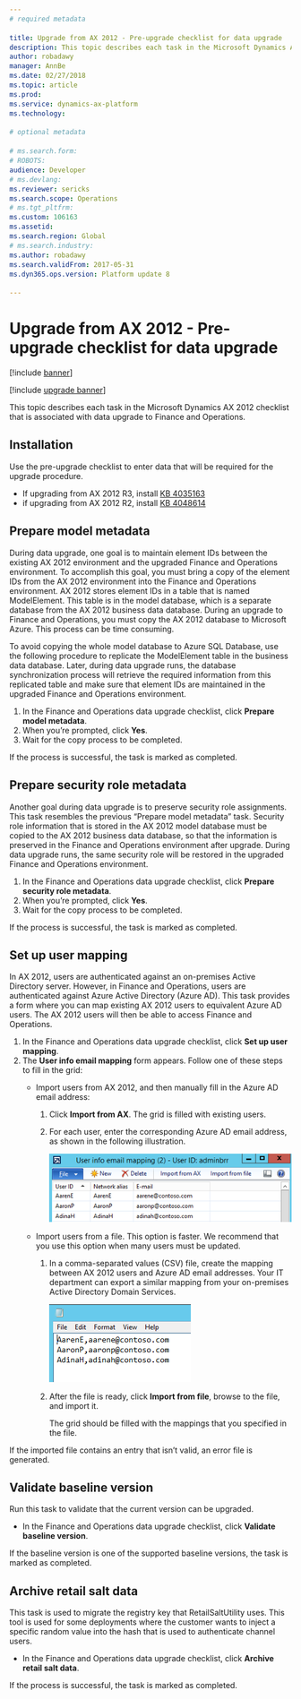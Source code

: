 ```yaml
---
# required metadata

title: Upgrade from AX 2012 - Pre-upgrade checklist for data upgrade
description: This topic describes each task in the Microsoft Dynamics AX 2012 checklist that is associated with data upgrade to Finance and Operations.
author: robadawy
manager: AnnBe
ms.date: 02/27/2018
ms.topic: article
ms.prod: 
ms.service: dynamics-ax-platform
ms.technology: 

# optional metadata

# ms.search.form: 
# ROBOTS: 
audience: Developer
# ms.devlang: 
ms.reviewer: sericks
ms.search.scope: Operations
# ms.tgt_pltfrm: 
ms.custom: 106163
ms.assetid: 
ms.search.region: Global
# ms.search.industry: 
ms.author: robadawy
ms.search.validFrom: 2017-05-31
ms.dyn365.ops.version: Platform update 8

---
```


# Upgrade from AX 2012 - Pre-upgrade checklist for data upgrade

[!include [banner](../includes/banner.md)]

[!include [upgrade banner](../includes/upgrade-banner.md)]

This topic describes each task in the Microsoft Dynamics AX 2012 checklist that is associated with data upgrade to Finance and Operations.

## Installation
Use the pre-upgrade checklist to enter data that will be required for the upgrade procedure. 

- If upgrading from AX 2012 R3, install [KB 4035163](https://go.microsoft.com/fwlink/?linkid=852255)
- if upgrading from AX 2012 R2, install [KB 4048614](https://go.microsoft.com/fwlink/?linkid=869025)

## Prepare model metadata

During data upgrade, one goal is to maintain element IDs between the existing AX 2012 environment and the upgraded Finance and Operations environment. To accomplish this goal, you must bring a copy of the element IDs from the AX 2012 environment into the Finance and Operations environment. AX 2012 stores element IDs in a table that is named ModelElement. This table is in the model database, which is a separate database from the AX 2012 business data database. During an upgrade to Finance and Operations, you must copy the AX 2012 database to Microsoft Azure. This process can be time consuming. 

To avoid copying the whole model database to Azure SQL Database, use the following procedure to replicate the ModelElement table in the business data database. Later, during data upgrade runs, the database synchronization process will retrieve the required information from this replicated table and make sure that element IDs are maintained in the upgraded Finance and Operations environment.

1. In the Finance and Operations data upgrade checklist, click **Prepare model metadata**.
2. When you’re prompted, click **Yes**.
3. Wait for the copy process to be completed.

If the process is successful, the task is marked as completed.

## Prepare security role metadata

Another goal during data upgrade is to preserve security role assignments. This task resembles the previous “Prepare model metadata” task. Security role information that is stored in the AX 2012 model database must be copied to the AX 2012 business data database, so that the information is preserved in the Finance and Operations environment after upgrade. During data upgrade runs, the same security role will be restored in the upgraded Finance and Operations environment.

1. In the Finance and Operations data upgrade checklist, click **Prepare security role metadata**.
1. When you’re prompted, click **Yes**.
1. Wait for the copy process to be completed.

If the process is successful, the task is marked as completed.

## Set up user mapping

In AX 2012, users are authenticated against an on-premises Active Directory server. However, in Finance and Operations, users are authenticated against Azure Active Directory (Azure AD). This task provides a form where you can map existing AX 2012 users to equivalent Azure AD users. The AX 2012 users will then be able to access Finance and Operations.

1. In the Finance and Operations data upgrade checklist, click **Set up user mapping**.
2. The **User info email mapping** form appears. Follow one of these steps to fill in the grid:
   - Import users from AX 2012, and then manually fill in the Azure AD email address:
       1. Click **Import from AX**. The grid is filled with existing users.
       1. For each user, enter the corresponding Azure AD email address, as shown in the following illustration.

           ![Azure AD email addresses for AX 2012 users](media/userInfoEmailMapping.png)

   - Import users from a file. This option is faster. We recommend that you use this option when many users must be updated.

     1. In a comma-separated values (CSV) file, create the mapping between AX 2012 users and Azure AD email addresses. Your IT department can export a similar mapping from your on-premises Active Directory Domain Services.

         ![CSV file with a mapping of AX 2012 users to Azure AD email addresses](media/userToAzureADEmailAddressMapping.png)

     2. After the file is ready, click **Import from file**, browse to the file, and import it.

        The grid should be filled with the mappings that you specified in the file.

If the imported file contains an entry that isn’t valid, an error file is generated.

## Validate baseline version

Run this task to validate that the current version can be upgraded.

- In the Finance and Operations data upgrade checklist, click **Validate baseline version**.

If the baseline version is one of the supported baseline versions, the task is marked as completed.


## Archive retail salt data

This task is used to migrate the registry key that RetailSaltUtility uses. This tool is used for some deployments where the customer wants to inject a specific random value into the hash that is used to authenticate channel users.

- In the Finance and Operations data upgrade checklist, click **Archive retail salt data**.

If the process is successful, the task is marked as completed.

